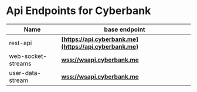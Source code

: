 # Api Endpoints for Cyberbank

Name | base endpoint
------------ | ------------
rest-api | **[https://api.cyberbank.me](https://api.cyberbank.me)**
web-socket-streams | **[wss://wsapi.cyberbank.me](wss://wsapi.cyberbank.me)**
user-data-stream | **[wss://wsapi.cyberbank.me](wss://wsapi.cyberbank.me)**
